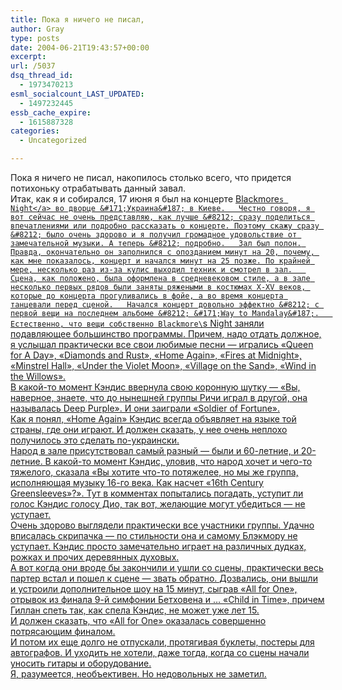 ```yaml
---
title: Пока я ничего не писал,
author: Gray
type: posts
date: 2004-06-21T19:43:57+00:00
excerpt:
url: /5037
dsq_thread_id:
  - 1973470213
esml_socialcount_LAST_UPDATED:
  - 1497232445
essb_cache_expire:
  - 1615887328
categories:
  - Uncategorized

---
```








Пока я ничего не писал, накопилось столько всего, что придется потихоньку отрабатывать данный завал.  
Итак, как я и собирался, 17 июня я был на концерте <a href="http://www.blackmoresnight.com/" target="_blank">Blackmore`s Night</a> во дворце &#171;Украина&#187; в Киеве.  
Честно говоря, я вот сейчас не очень представляю, как лучше &#8212; сразу поделиться впечатлениями или подробно рассказать о концерте. Поэтому скажу сразу &#8212; было очень здорово и я получил громадное удовольствие от замечательной музыки. А теперь &#8212; подробно.  
Зал был полон. Правда, окончательно он заполнился с опозданием минут на 20, почему, как мне показалось, концерт и начался минут на 25 позже. По крайней мере, несколько раз из-за кулис выходил техник и смотрел в зал.  
Сцена, как положено, была оформлена в средневековом стиле, а в зале несколько первых рядов были заняты ряжеными в костюмах X-XV веков, которые до концерта прогуливались в фойе, а во время концерта танцевали перед сценой.  
Начался концерт довольно эффектно &#8212; с первой вещи на последнем альбоме &#8212; &#171;Way to Mandalay&#187;.  
Естественно, что вещи собственно Blackmore\`s Night заняли подавляющее большинство программы. Причем, надо отдать должное, я услышал практически все свои любимые песни &#8212; игрались &#171;Queen for A Day&#187;, &#171;Diamonds and Rust&#187;, &#171;Home Again&#187;, &#171;Fires at Midnight&#187;, &#171;Minstrel Hall&#187;, &#171;Under the Violet Moon&#187;, &#171;Village on the Sand&#187;, &#171;Wind in the Willows&#187;.  
В какой-то момент Кэндис ввернула свою коронную шутку &#8212; &#171;Вы, наверное, знаете, что до нынешней группы Ричи играл в другой, она называлась Deep Purple&#187;. И они заиграли &#171;Soldier of Fortune&#187;.  
Как я понял, &#171;Home Again&#187; Кэндис всегда объявляет на языке той страны, где они играют. И должен сказать, у нее очень неплохо получилось это сделать по-украински.  
Народ в зале присутствовал самый разный &#8212; были и 60-летние, и 20-летние. В какой-то момент Кэндис, уловив, что народ хочет и чего-то тяжелого, сказала &#171;Вы хотите что-то потяжелее, но мы же группа, исполняющая музыку 16-го века. Как насчет &#171;16th Century Greensleeves&#187;?&#187;. Тут в комментах попытались погадать, уступит ли голос Кэндис голосу Дио, так вот, желающие могут убедиться &#8212; не уступает.  
Очень здорово выглядели практически все участники группы. Удачно вписалась скрипачка &#8212; по стильности она и самому Блэкмору не уступает. Кэндис просто замечательно играет на различных дудках, рожках и прочих деревянных духовых.  
А вот когда они вроде бы закончили и ушли со сцены, практически весь партер встал и пошел к сцене &#8212; звать обратно. Дозвались, они вышли и устроили дополнительное шоу на 15 минут, сыграв &#171;All for One&#187;, отрывок из финала 9-й симфонии Бетховена и &#8230; &#171;Child in Time&#187;, причем Гиллан спеть так, как спела Кэндис, не может уже лет 15.  
И должен сказать, что &#171;All for One&#187; оказалась совершенно потрясающим финалом.  
И потом их еще долго не отпускали, протягивая буклеты, постеры для автографов. И уходить не хотели, даже тогда, когда со сцены начали уносить гитары и оборудование.  
Я, разумеется, необъективен. Но недовольных не заметил.
